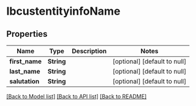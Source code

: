 # IbcustentityinfoName

## Properties
Name | Type | Description | Notes
------------ | ------------- | ------------- | -------------
**first_name** | **String** |  | [optional] [default to null]
**last_name** | **String** |  | [optional] [default to null]
**salutation** | **String** |  | [optional] [default to null]

[[Back to Model list]](../README.md#documentation-for-models) [[Back to API list]](../README.md#documentation-for-api-endpoints) [[Back to README]](../README.md)


